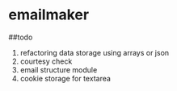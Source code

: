 # emailmaker

##todo
1. refactoring data storage using arrays or json
2. courtesy check
3. email structure module
4. cookie storage for textarea

